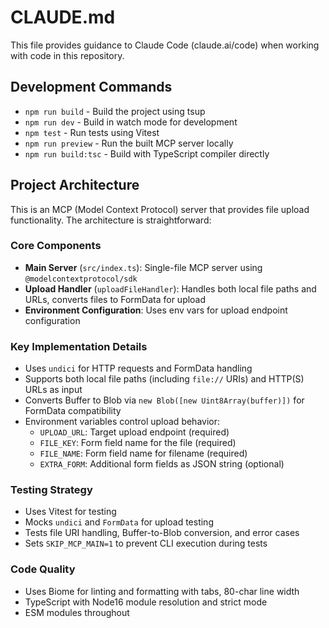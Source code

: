# CLAUDE.md

This file provides guidance to Claude Code (claude.ai/code) when working with code in this repository.

## Development Commands

- `npm run build` - Build the project using tsup
- `npm run dev` - Build in watch mode for development
- `npm test` - Run tests using Vitest
- `npm run preview` - Run the built MCP server locally
- `npm run build:tsc` - Build with TypeScript compiler directly

## Project Architecture

This is an MCP (Model Context Protocol) server that provides file upload functionality. The architecture is straightforward:

### Core Components

- **Main Server** (`src/index.ts`): Single-file MCP server using `@modelcontextprotocol/sdk`
- **Upload Handler** (`uploadFileHandler`): Handles both local file paths and URLs, converts files to FormData for upload
- **Environment Configuration**: Uses env vars for upload endpoint configuration

### Key Implementation Details

- Uses `undici` for HTTP requests and FormData handling
- Supports both local file paths (including `file://` URIs) and HTTP(S) URLs as input
- Converts Buffer to Blob via `new Blob([new Uint8Array(buffer)])` for FormData compatibility
- Environment variables control upload behavior:
  - `UPLOAD_URL`: Target upload endpoint (required)
  - `FILE_KEY`: Form field name for the file (required) 
  - `FILE_NAME`: Form field name for filename (required)
  - `EXTRA_FORM`: Additional form fields as JSON string (optional)

### Testing Strategy

- Uses Vitest for testing
- Mocks `undici` and `FormData` for upload testing
- Tests file URI handling, Buffer-to-Blob conversion, and error cases
- Sets `SKIP_MCP_MAIN=1` to prevent CLI execution during tests

### Code Quality

- Uses Biome for linting and formatting with tabs, 80-char line width
- TypeScript with Node16 module resolution and strict mode
- ESM modules throughout